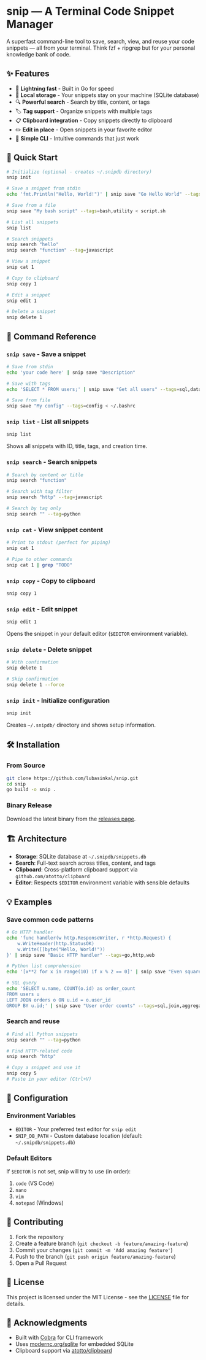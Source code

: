# snip — A Terminal Code Snippet Manager

A superfast command-line tool to save, search, view, and reuse your code snippets — all from your terminal. Think fzf + ripgrep but for your personal knowledge bank of code.

## ✨ Features

- 🚀 **Lightning fast** - Built in Go for speed
- 💾 **Local storage** - Your snippets stay on your machine (SQLite database)
- 🔍 **Powerful search** - Search by title, content, or tags
- 🏷️ **Tag support** - Organize snippets with multiple tags
- 📋 **Clipboard integration** - Copy snippets directly to clipboard
- ✏️ **Edit in place** - Open snippets in your favorite editor
- 🎯 **Simple CLI** - Intuitive commands that just work

## 🚀 Quick Start

```bash
# Initialize (optional - creates ~/.snipdb directory)
snip init

# Save a snippet from stdin
echo 'fmt.Println("Hello, World!")' | snip save "Go Hello World" --tags=go,example

# Save from a file
snip save "My bash script" --tags=bash,utility < script.sh

# List all snippets
snip list

# Search snippets
snip search "hello"
snip search "function" --tag=javascript

# View a snippet
snip cat 1

# Copy to clipboard
snip copy 1

# Edit a snippet
snip edit 1

# Delete a snippet
snip delete 1
```

## 📖 Command Reference

### `snip save` - Save a snippet
```bash
# Save from stdin
echo 'your code here' | snip save "Description"

# Save with tags
echo 'SELECT * FROM users;' | snip save "Get all users" --tags=sql,database

# Save from file
snip save "My config" --tags=config < ~/.bashrc
```

### `snip list` - List all snippets
```bash
snip list
```
Shows all snippets with ID, title, tags, and creation time.

### `snip search` - Search snippets
```bash
# Search by content or title
snip search "function"

# Search with tag filter
snip search "http" --tag=javascript

# Search by tag only
snip search "" --tag=python
```

### `snip cat` - View snippet content
```bash
# Print to stdout (perfect for piping)
snip cat 1

# Pipe to other commands
snip cat 1 | grep "TODO"
```

### `snip copy` - Copy to clipboard
```bash
snip copy 1
```

### `snip edit` - Edit snippet
```bash
snip edit 1
```
Opens the snippet in your default editor (`$EDITOR` environment variable).

### `snip delete` - Delete snippet
```bash
# With confirmation
snip delete 1

# Skip confirmation
snip delete 1 --force
```

### `snip init` - Initialize configuration
```bash
snip init
```
Creates `~/.snipdb/` directory and shows setup information.

## 🛠️ Installation

### From Source
```bash
git clone https://github.com/lubasinkal/snip.git
cd snip
go build -o snip .
```

### Binary Release
Download the latest binary from the [releases page](https://github.com/lubasinkal/snip/releases).

## 🏗️ Architecture

- **Storage**: SQLite database at `~/.snipdb/snippets.db`
- **Search**: Full-text search across titles, content, and tags
- **Clipboard**: Cross-platform clipboard support via `github.com/atotto/clipboard`
- **Editor**: Respects `$EDITOR` environment variable with sensible defaults

## 💡 Examples

### Save common code patterns
```bash
# Go HTTP handler
echo 'func handler(w http.ResponseWriter, r *http.Request) {
    w.WriteHeader(http.StatusOK)
    w.Write([]byte("Hello, World!"))
}' | snip save "Basic HTTP handler" --tags=go,http,web

# Python list comprehension
echo '[x**2 for x in range(10) if x % 2 == 0]' | snip save "Even squares" --tags=python,list-comprehension

# SQL query
echo 'SELECT u.name, COUNT(o.id) as order_count
FROM users u
LEFT JOIN orders o ON u.id = o.user_id
GROUP BY u.id;' | snip save "User order counts" --tags=sql,join,aggregate
```

### Search and reuse
```bash
# Find all Python snippets
snip search "" --tag=python

# Find HTTP-related code
snip search "http"

# Copy a snippet and use it
snip copy 5
# Paste in your editor (Ctrl+V)
```

## 🔧 Configuration

### Environment Variables
- `EDITOR` - Your preferred text editor for `snip edit`
- `SNIP_DB_PATH` - Custom database location (default: `~/.snipdb/snippets.db`)

### Default Editors
If `$EDITOR` is not set, snip will try to use (in order):
1. `code` (VS Code)
2. `nano`
3. `vim`
4. `notepad` (Windows)

## 🤝 Contributing

1. Fork the repository
2. Create a feature branch (`git checkout -b feature/amazing-feature`)
3. Commit your changes (`git commit -m 'Add amazing feature'`)
4. Push to the branch (`git push origin feature/amazing-feature`)
5. Open a Pull Request

## 📝 License

This project is licensed under the MIT License - see the [LICENSE](LICENSE) file for details.

## 🙏 Acknowledgments

- Built with [Cobra](https://github.com/spf13/cobra) for CLI framework
- Uses [modernc.org/sqlite](https://gitlab.com/cznic/sqlite) for embedded SQLite
- Clipboard support via [atotto/clipboard](https://github.com/atotto/clipboard)